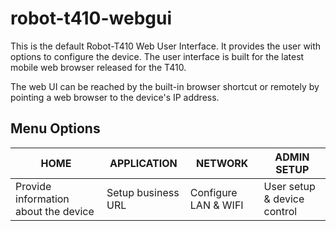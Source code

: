 # robot-t410-webgui
This is the default Robot-T410 Web User Interface. It provides the user with options to configure the device. The user interface is built for the latest mobile web browser released for the T410.

The web UI can be reached by the built-in browser shortcut or remotely by pointing a web browser to the device's IP address.

## Menu Options
| HOME | APPLICATION | NETWORK | ADMIN SETUP |
|------|-------------|---------|-------------|
| Provide information about the device | Setup business URL | Configure LAN & WIFI | User setup & device control |

